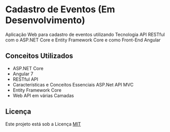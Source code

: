 # Cadastro de Eventos (Em Desenvolvimento)
Aplicação Web para cadastro de eventos utilizando Tecnologia API RESTful com o ASP.NET Core e Entity Framework Core e como Front-End Angular

## Conceitos Utilizados
- ASP.NET Core
- Angular 7
- RESTful API
- Características e Conceitos Essenciais ASP.Net API MVC
- Entity Framework Core
- Web API em várias Camadas

## Licença
Este projeto está sob a Licença [MIT](LICENSE)
